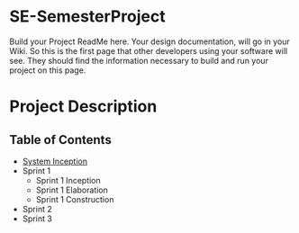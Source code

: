 # SE-SemesterProject
Build your Project ReadMe here.  Your design documentation, will go in your Wiki.  So this is the first page that other developers using your software will see.  They should find the information necessary to build and run your project on this page.

# Project Description



## Table of Contents

* [System Inception](Sprint0.md)
* Sprint 1
  - Sprint 1 Inception
  - Sprint 1 Elaboration
  - Sprint 1 Construction
* Sprint 2
* Sprint 3
